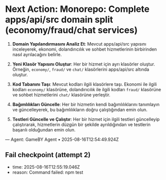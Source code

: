 # Next Action: Monorepo: Complete apps/api/src domain split (economy/fraud/chat services)

1. **Domain Yapılandırmasını Analiz Et**: Mevcut apps/api/src yapısını inceleyerek, ekonomi, dolandırıcılık ve sohbet hizmetlerinin birbirinden nasıl ayrılacağını belirle.

2. **Yeni Klasör Yapısını Oluştur**: Her bir hizmet için ayrı klasörler oluştur. Örneğin, `economy/`, `fraud/` ve `chat/` klasörlerini apps/api/src altında oluştur.

3. **Kod Tabanını Taşı**: Mevcut kodları ilgili klasörlere taşı. Ekonomi ile ilgili kodları `economy/` klasörüne, dolandırıcılık ile ilgili kodları `fraud/` klasörüne ve sohbet hizmetlerini `chat/` klasörüne yerleştir.

4. **Bağımlılıkları Güncelle**: Her bir hizmetin kendi bağımlılıklarını tanımlayın ve güncelleyerek, bu bağımlılıkların doğru çalıştığından emin olun.

5. **Testleri Güncelle ve Çalıştır**: Her bir hizmet için ilgili testleri güncelleyip çalıştırarak, hizmetlerin düzgün bir şekilde ayrıldığından ve testlerin başarılı olduğundan emin olun.

— Agent: GameBY Agent • 2025-08-16T12:54:49.924Z


## Fail checkpoint (attempt 2)
- time: 2025-08-16T12:55:19.046Z
- reason: Command failed: npm test
